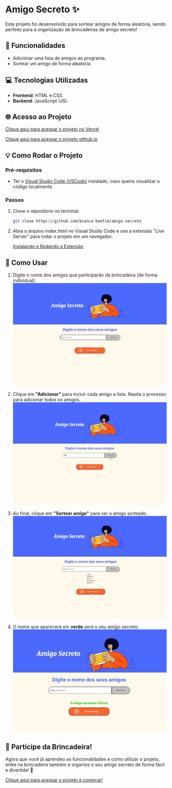 # Amigo Secreto ✨

Este projeto foi desenvolvido para sortear amigos de forma aleatória, sendo perfeito para a organização de brincadeiras de amigo secreto!

## 📝 Funcionalidades

- Adicionar uma lista de amigos ao programa.
- Sortear um amigo de forma aleatória.

## 💻 Tecnologias Utilizadas

- **Frontend**: HTML e CSS.
- **Backend**: JavaScript (JS).

## 🌐 Acesso ao Projeto

[Clique aqui para acessar o projeto no Vercel](https://projeto-amigo-secreto-chi.vercel.app/) 

[Clique aqui para acessar o projeto github.io](https://bianca-bomfim.github.io/projeto-amigo-secreto/)


## 💡 Como Rodar o Projeto


### Pré-requisitos

- Ter o [Visual Studio Code (VSCode)](https://code.visualstudio.com/) instalado, caso queira visualizar o código localmente.

### Passos

1. Clone o repositório no terminal:
   ```bash
   git clone https://github.com/bianca-bomfim/amigo-secreto
   ``` 

2. Abra o arquivo index.html no Visual Studio Code e use a extensão "Live Server" para rodar o projeto em um navegador.

    [Instalando e Rodando a Extensão](https://marketplace.visualstudio.com/items?itemName=ritwickdey.LiveServer) 
   


## 👥 Como Usar


1. Digite o nome dos amigos que participarão da brincadeira (de forma individual).
![Tela inicial do Projeto](./imagens/amigo-1.jpg)

2. Clique em **"Adicionar"** para incluir cada amigo a lista. Repita o processo para adicionar todos os amigos.
![Digitando o nome](./imagens/amigo-2.jpg)

3. Ao final, clique em **"Sortear amigo"** para ver o amigo sorteado.
![Adicionando os amigos](./imagens/amigo-3.jpg)

4. O nome que aparecerá em **verde** será o seu amigo secreto.
![Resultado do sorteio](./imagens/amigo-4.jpg)

## 🎉 Participe da Brincadeira!

Agora que você já aprendeu as funcionalidades e como utilizar o projeto, entre na brincadeira também e organize o seu amigo secreto de forma fácil e divertida! 🎁

[Clique aqui para acessar o projeto e começar!](https://projeto-amigo-secreto-chi.vercel.app/)
